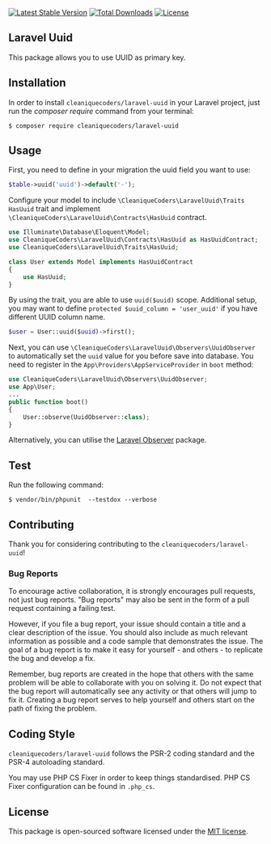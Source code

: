 
[![Latest Stable Version](https://poser.pugx.org/cleaniquecoders/laravel-uuid/v/stable)](https://packagist.org/packages/cleaniquecoders/laravel-uuid) [![Total Downloads](https://poser.pugx.org/cleaniquecoders/laravel-uuid/downloads)](https://packagist.org/packages/cleaniquecoders/laravel-uuid) [![License](https://poser.pugx.org/cleaniquecoders/laravel-uuid/license)](https://packagist.org/packages/cleaniquecoders/laravel-uuid)

## Laravel Uuid

This package allows you to use UUID as primary key.

## Installation

In order to install `cleaniquecoders/laravel-uuid` in your Laravel project, just run the *composer require* command from your terminal:

```
$ composer require cleaniquecoders/laravel-uuid
```

## Usage

First, you need to define in your migration the uuid field you want to use:

```php 
$table->uuid('uuid')->default('-');
```

Configure your model to include `\CleaniqueCoders\LaravelUuid\Traits
HasUuid` trait and implement `\CleaniqueCoders\LaravelUuid\Contracts\HasUuid` contract.

```php 
use Illuminate\Database\Eloquent\Model;
use CleaniqueCoders\LaravelUuid\Contracts\HasUuid as HasUuidContract;
use CleaniqueCoders\LaravelUuid\Traits\HasUuid;

class User extends Model implements HasUuidContract
{
    use HasUuid;
}
```

By using the trait, you are able to use `uuid($uuid)` scope. Additional setup, you may want to define `protected $uuid_column = 'user_uuid'` if you have different UUID column name.

```php 
$user = User::uuid($uuid)->first();
```

Next, you can use `\CleaniqueCoders\LaravelUuid\Observers\UuidObserver` to automatically set the `uuid` value for you before save into database. You need to register in the `App\Providers\AppServiceProvider` in `boot` method:

```php 
use CleaniqueCoders\LaravelUuid\Observers\UuidObserver;
use App\User;
...
public function boot()
{
    User::observe(UuidObserver::class);
}
```

Alternatively, you can utilise the [Laravel Observer](https://github.com/cleaniquecoders/laravel-observers) package.



## Test

Run the following command:

```
$ vendor/bin/phpunit  --testdox --verbose
```

## Contributing

Thank you for considering contributing to the `cleaniquecoders/laravel-uuid`!

### Bug Reports

To encourage active collaboration, it is strongly encourages pull requests, not just bug reports. "Bug reports" may also be sent in the form of a pull request containing a failing test.

However, if you file a bug report, your issue should contain a title and a clear description of the issue. You should also include as much relevant information as possible and a code sample that demonstrates the issue. The goal of a bug report is to make it easy for yourself - and others - to replicate the bug and develop a fix.

Remember, bug reports are created in the hope that others with the same problem will be able to collaborate with you on solving it. Do not expect that the bug report will automatically see any activity or that others will jump to fix it. Creating a bug report serves to help yourself and others start on the path of fixing the problem.

## Coding Style

`cleaniquecoders/laravel-uuid` follows the PSR-2 coding standard and the PSR-4 autoloading standard. 

You may use PHP CS Fixer in order to keep things standardised. PHP CS Fixer configuration can be found in `.php_cs`.

## License

This package is open-sourced software licensed under the [MIT license](http://opensource.org/licenses/MIT).